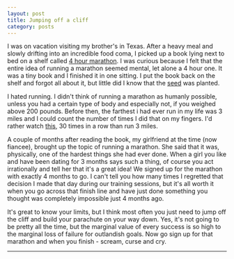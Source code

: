 ```yaml
---
layout: post
title: Jumping off a cliff
category: posts
---
```

I was on vacation visiting my brother's in Texas. After a heavy meal and 
slowly drifting into an incredible food coma, I picked up a book lying next to bed on a shelf called <a href = "http://www.amazon.com/Four-Months-Four-hour-Marathon-Updated/dp/0399532595">4 hour marathon</a>.
I was curious because I felt that the entire idea of running a marathon seemed mental, let alone a 4 hour one.
It was a tiny book and I finished it in one sitting. I put the book back on the shelf and forgot all about it, but little
did I know that the <a href ="http://www.youtube.com/watch?v=imamcajBEJs">seed</a> was planted.

I hated running. I didn't think of running a marathon as humanly possible, unless you had a certain type of body and especially not, if you weighed above 200 pounds. 
Before then, the farthest i had ever run in my life was 3 miles and I could count the number of times
I did that on my fingers. I'd rather watch <a href="http://www.youtube.com/watch?v=kfVsfOSbJY0&feature=kp">this</a>, 30 times in a row than run 3 miles.

A couple of months after reading the book, my girlfriend at the time (now fiancee), brought up the topic of running a marathon. She said that it was, physically, one of the hardest things she had ever done.
When a girl you like and have been dating for 3 months says such a thing, of course you act irrationally and tell her that it's a great idea!
We signed up for the marathon with exactly 4 months to go. I can't tell you how many times I
regretted that decision I made that day during our training sessions, but it's all worth it when you go across that finish line and have just done something you thought was completely 
impossible just 4 months ago. 

It's great to know your limits, but I think most often you just need to jump off the cliff and build your parachute on your way down.
Yes, it's not going to be pretty all the time, but the marginal value of every success is so high to  the marginal loss of failure for outlandish goals.
Now go sign up for that marathon and when you finish - scream, curse and cry.

---